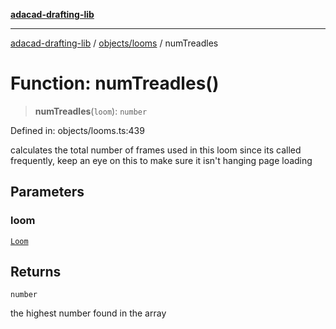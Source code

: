 [**adacad-drafting-lib**](../../../README.md)

***

[adacad-drafting-lib](../../../modules.md) / [objects/looms](../README.md) / numTreadles

# Function: numTreadles()

> **numTreadles**(`loom`): `number`

Defined in: objects/looms.ts:439

calculates the total number of frames used in this loom
since its called frequently, keep an eye on this to make sure it isn't hanging page loading

## Parameters

### loom

[`Loom`](../../datatypes/type-aliases/Loom.md)

## Returns

`number`

the highest number found in the array
